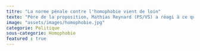 ```yaml
---
titre: "La norme pénale contre l'homophobie vient de loin"
texte: "Père de la proposition, Mathias Reynard (PS/VS) a réagi à ce qui s’est passé dans son canton. Mais aussi à l’ONU. Les comportements discriminatoires et les appels publics à la haine contre les homosexuels doivent-ils être punissables? La question est soumise au vote le 9 février. Cette votation, les Suisses la doivent à Mathias Reynard. En 2013, le conseiller national (PS/VS) dépose une initiative parlementaire qui demande d’étendre la norme pénale antiraciste à la discrimination basée sur l’orientation sexuelle. Mais pourquoi cette démarche, de la part d’un socialiste au profil syndical, venant d’un canton alpin, lui-même hétérosexuel? Trois raisons majeures ont poussé Mathias Reynard à s’engager dans ce combat."
image: "assets/images/homophobie.jpg"
categorie: Politique
sous-categorie: Homophobie
featured : true
---
```

